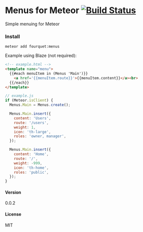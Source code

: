 # Menus for Meteor [![Build Status](https://travis-ci.org/fourquet/meteor-package-menus.svg?branch=master)](https://travis-ci.org/fourquet/meteor-package-menus)

Simple menuing for Meteor

### Install
`meteor add fourquet:menus`

Example using Blaze (not required):
```html
<!-- example.html -->
<template name="menu">
  {{#each menuItem in (Menus 'Main')}}
    <a href='{{menuItem.route}}'>{{menuItem.content}}</a><br>
  {{/each}}
</template>
```

```js
// example.js
if (Meteor.isClient) {
  Menus.Main = Menus.create();

  Menus.Main.insert({
    content: 'Users',
    route: '/users',
    weight: 1,
    icon: 'th-large',
    roles: 'owner, manager',
  });

  Menus.Main.insert({
    content: 'Home',
    route: '/',
    weight: -999,
    icon: 'th-home',
    roles: 'public',
  });
}
```

#### Version
0.0.2

#### License
MIT
